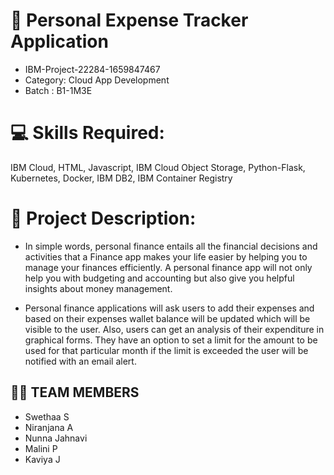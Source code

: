 # 💸 Personal Expense Tracker Application
- IBM-Project-22284-1659847467
- Category: Cloud App Development
- Batch : B1-1M3E

# 💻 Skills Required:
IBM Cloud, HTML, Javascript, IBM Cloud Object Storage, Python-Flask, Kubernetes, Docker, IBM DB2, IBM Container Registry

# 📖 Project Description:
- In simple words, personal finance entails all the financial decisions and activities that a Finance app makes your life easier by helping you to manage your finances efficiently. A personal finance app will not only help you with budgeting and accounting but also give you helpful insights about money management.

- Personal finance applications will ask users to add their expenses and based on their expenses wallet balance will be updated which will be visible to the user.  Also, users can get an analysis of their expenditure in graphical forms. They have an option to set a limit for the amount to be used for that particular month if the limit is exceeded the user will be notified with an email alert.

## 🤹‍♀️ TEAM MEMBERS

- Swethaa S
- Niranjana A
- Nunna Jahnavi 
- Malini P
- Kaviya J
